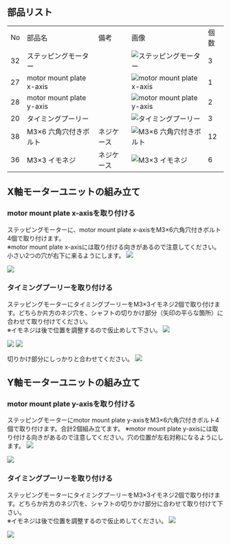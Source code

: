 ## 部品リスト
<table class="packing-list">
<tbody>
<tr>
<td>No</td>
<td>部品名</td>
<td>備考</td>
<td class="packing-img">画像</td>
<td>個数</td>
</tr>
<tr>
<td>32</td>
<td>ステッピングモーター</td>
<td></td>
<td><img src="./images/02/p1.jpg" alt="ステッピングモーター"></td>
<td>3</td>
</tr>
<tr>
<td>27</td>
<td>motor mount plate x-axis</td>
<td></td>
<td><img src="./images/02/p2.jpg" alt="motor mount plate x-axis"></td>
<td>1</td>
</tr>
<tr>
<td>28</td>
<td>motor mount plate y-axis</td>
<td></td>
<td><img src="./images/02/p3.jpg" alt="motor mount plate y-axis"></td>
<td>2</td>
</tr>
<tr>
<td>20</td>
<td>タイミングプーリー</td>
<td></td>
<td><img src="./images/02/p4.jpg" alt="タイミングプーリー"></td>
<td>3</td>
</tr>
<tr>
<td>38</td>
<td>M3&times;6 六角穴付きボルト</td>
<td>ネジケース</td>
<td><img src="./images/02/p5.jpg" alt="M3&times;6 六角穴付きボルト"></td>
<td>12</td>
</tr>
<tr>
<td>36</td>
<td>M3&times;3 イモネジ</td>
<td>ネジケース</td>
<td><img src="./images/02/p6.jpg" alt="M3&times;3 イモネジ"></td>
<td>6</td>
</tr>
</tbody>
</table>

## X軸モーターユニットの組み立て
### motor mount plate x-axisを取り付ける
ステッピングモーターに、motor mount plate x-axisをM3&times;6六角穴付きボルト4個で取り付けます。  
※motor mount plate x-axisには取り付ける向きがあるので注意してください。小さい2つの穴が右下に来るようにします。
<img src="./images/02/mini-300mm_02_01.jpg">

<img src="./images/02/mini-300mm_02_02.jpg">

### タイミングプーリーを取り付ける
ステッピングモーターにタイミングプーリーをM3&times;3イモネジ2個で取り付けます。どちらか片方のネジ穴を、シャフトの切りかけ部分（矢印の平らな箇所）に合わせて取り付けてください。  
※イモネジは後で位置を調整するので仮止めして下さい。
<img src="./images/02/mini-300mm_02_03.jpg">

<img src="./images/02/mini-300mm_02_04.jpg">

<img src="./images/02/mini-300mm_02_05.jpg">

切りかけ部分にしっかりと合わせてください。
<img src="./images/02/mini-300mm_02_10.jpg">

## Y軸モーターユニットの組み立て
### motor mount plate y-axisを取り付ける
ステッピングモーターにmotor mount plate y-axisをM3&times;6六角穴付きボルト4個で取り付けます。合計2個組み立てます。
※motor mount plate y-axisには取り付ける向きがあるので注意してください。穴の位置が左右対称になるようにします。
<img src="./images/02/mini-300mm_02_06.jpg">

<img src="./images/02/mini-300mm_02_07.jpg">

### タイミングプーリーを取り付ける
ステッピングモーターにタイミングプーリーをM3&times;3イモネジ2個で取り付けます。どちらか片方のネジ穴を、シャフトの切りかけ部分に合わせて取り付けて下さい。    
※イモネジは後で位置を調整するので仮止めしてください。
<img src="./images/02/mini-300mm_02_09.jpg">

<img src="./images/02/mini-300mm_02_08.jpg">
